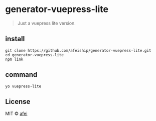 # generator-vuepress-lite
> Just a vuepress lite version.


## install
```shell
git clone https://github.com/afeiship/generator-vuepress-lite.git
cd generator-vuepress-lite
npm link
```

## command
```shell
yo vuepress-lite
```

## License
MIT © [afei](https://github.com/afeiship)
